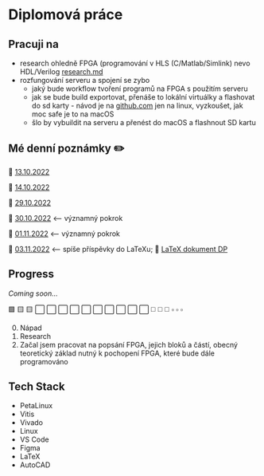 # Diplomová práce

## Pracuji na

- research ohledně FPGA (programování v HLS (C/Matlab/Simlink) nevo HDL/Verilog [research.md](/research.md)
- rozfungování serveru a spojení se zybo
  - jaký bude workflow tvoření programů na FPGA s použitím serveru
  - jak se bude build exportovat, přenáše to lokální virtuálky a flashovat do sd karty - návod je na [github.com](https://github.com/Digilent/Petalinux-Zybo) jen na linux, vyzkoušet, jak moc safe je to na macOS
  - šlo by vybuildit na serveru a přenést do macOS a flashnout SD kartu

## Mé denní poznámky ✏️

🔗 [13.10.2022](notes/20221013.md)

🔗 [14.10.2022](notes/20221014.md)

🔗 [29.10.2022](notes/20221029.md)

🔗 [30.10.2022](notes/20221030.md) <-- významný pokrok

🔗 [01.11.2022](notes/20221101.md) <-- významný pokrok

🔗 [03.11.2022](notes/20221103.md) <-- spíše příspěvky do LaTeXu; 📄 [LaTeX dokument DP](/tex/dp.pdf)

## Progress

_Coming soon..._

🟩 🟨 🟨 ⬜️ ⬜️ ⬜️ ⬜️ ⬜️ ⬜️ ⬜️ ⬜️ ⬜️ ⬜️ ◻️ ◻️ ◻️ ▫️ ▫️ ▫️

0. Nápad
1. Research
2. Začal jsem pracovat na popsání FPGA, jejich bloků a částí, obecný teoretický základ nutný k pochopení FPGA, které bude dále programováno

## Tech Stack

- PetaLinux
- Vitis
- Vivado
- Linux
- VS Code
- Figma
- LaTeX
- AutoCAD
